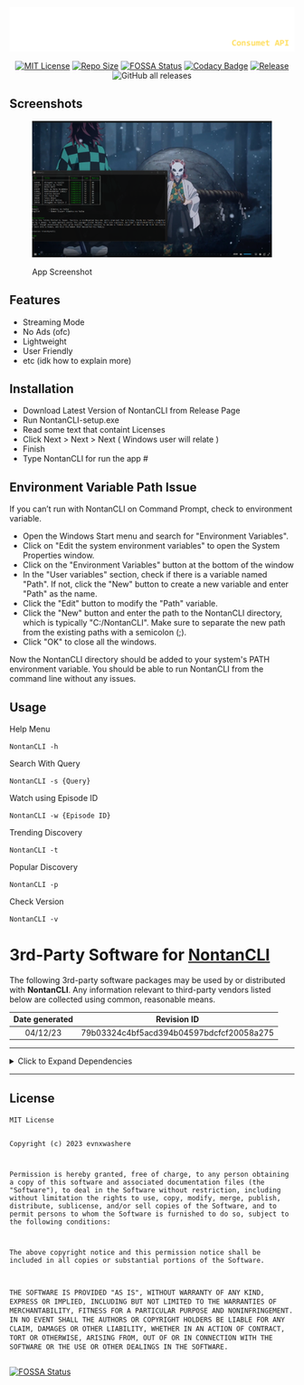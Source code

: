 <p><img src="https://raw.githubusercontent.com/evnx32/NontanCLI/main/Image/logo_nontan.png" alt="Logo"></p>

<p align="center"><a href="https://choosealicense.com/licenses/mit/"><img
         src="https://img.shields.io/bower/l/Mi" alt="MIT License" /></a> 
         <a href="https://img.shields.io/github/repo-size/evnx32/NontanCLI"><img
         src="https://img.shields.io/github/repo-size/evnx32/NontanCLI" alt="Repo Size" /></a>
         <a href="https://app.fossa.com/projects/git%2Bgithub.com%2Fevnx32%2FNontanCLI?ref=badge_shield"><img
         src="https://app.fossa.com/api/projects/git%2Bgithub.com%2Fevnx32%2FNontanCLI.svg?type=shield"
         alt="FOSSA Status" /></a>
<a href="https://app.codacy.com/gh/evnx32/NontanCLI/dashboard?utm_source=gh&amp;utm_medium=referral&amp;utm_content=&amp;utm_campaign=Badge_grade"><img src="https://app.codacy.com/project/badge/Grade/23e02b33cf364d7190678d4958267375" alt="Codacy Badge"></a>
         <a href="https://img.shields.io/github/v/release/evnx32/NontanCLI"><img
         src="https://img.shields.io/github/v/release/evnx32/NontanCLI" alt="Release" /></a>
         <img alt="GitHub all releases" src="https://img.shields.io/github/downloads/evnx32/NontanCLI/total?color=fffffff">
</p>

<h2 id="screenshots">Screenshots</h2>
<figure>
 
<img src="https://raw.githubusercontent.com/evnx32/NontanCLI/main/Image/Screenshot_8.png"
      alt="App Screenshot" />
   <figcaption aria-hidden="true">App Screenshot</figcaption>
</figure>
<h2 id="features">Features</h2>
<ul>
   <li>Streaming Mode</li>
   <li>No Ads (ofc)</li>
   <li>Lightweight</li>
   <li>User Friendly</li>
   <li>etc (idk how to explain more)</li>
</ul>
<h2 id="installation">Installation</h2>
<ul>
   <li>Download Latest Version of NontanCLI from Release Page</li>
   <li>Run NontanCLI-setup.exe</li>
   <li>Read some text that containt Licenses</li>
   <li>Click Next > Next > Next ( Windows user will relate )</li>
   <li>Finish</li>
   <li>Type NontanCLI for run the app #</li>
</ul>
<h2 id="installation">Environment Variable Path Issue</h2>
<p>If you can’t run with NontanCLI on Command Prompt, check to
   environment variable.</p>
<ul>
   <li>Open the Windows Start menu and search for "Environment Variables".</li>
   <li>Click on "Edit the system environment variables" to open the System Properties window.</li>
   <li>Click on the "Environment Variables" button at the bottom of the window</li>
   <li>In the "User variables" section, check if there is a variable named "Path". If not, click the "New" button to create a new variable and enter "Path" as the name.</li>
   <li>Click the "Edit" button to modify the "Path" variable.</li>
   <li>Click the "New" button and enter the path to the NontanCLI directory, which is typically "C:/NontanCLI". Make sure to separate the new path from the existing paths with a semicolon (;).</li>
   <li>Click "OK" to close all the windows.
</li>
</ul>
<p>Now the NontanCLI directory should be added to your system's PATH environment variable. You should be able to run NontanCLI from the command line without any issues.
</p>
<h2 id="usage">Usage</h2>
<p>Help Menu</p>
<pre><code class="lang-bash"><span class="hljs-attribute">NontanCLI -h</span>
</code></pre>
<p>Search With Query</p>
<pre><code class="lang-bash">NontanCLI <span class="hljs-_">-s</span> {Query}
</code></pre>
<p>Watch using Episode ID</p>
<pre><code class="lang-bash"><span class="hljs-attribute">NontanCLI</span> -w {<span class="hljs-attribute">Episode</span> ID}
</code></pre>
<p>Trending Discovery</p>
<pre><code class="lang-bash"><span class="hljs-attribute">NontanCLI -t</span>
</code></pre>
<p>Popular Discovery</p>
<pre><code class="lang-bash"><span class="hljs-attribute">NontanCLI -p</span>
</code></pre>
<p>Check Version</p>
<pre><code class="lang-bash"><span class="hljs-attribute">NontanCLI -v</span>
</code></pre>

<h1 id="rd-party-software-for-nontancli">3rd-Party Software for <a href="">NontanCLI</a></h1>
<p>The following 3rd-party software packages may be used by or
   distributed with <strong>NontanCLI</strong>. Any information relevant to
   third-party vendors listed below are collected using common, reasonable
   means.</p>
<table>
   <thead>
      <tr class="header">
         <th style="text-align: center;">Date generated</th>
         <th style="text-align: center;">Revision ID</th>
      </tr>
   </thead>
   <tbody>
      <tr class="odd">
         <td style="text-align: center;">04/12/23</td>
         <td style="text-align: center;">79b03324c4bf5acd394b04597bdcfcf20058a275</td>
      </tr>
   </tbody>
</table>
<hr />
<details>
   <summary>
      Click to Expand Dependencies
   </summary>
   <blockquote>
      <h2 id="dependencies">Dependencies</h2>
      <h3 id="ionic.zip-1.9.1.8"><a href="">Ionic.Zip (1.9.1.8)</a></h3>
      <h4 id="declared-licenses">Declared Licenses</h4>
      <h4 id="other-licenses">Other Licenses</h4>
      <hr />
      <h3 id="microsoft.bcl.asyncinterfaces-7.0.0"><a href="https://dot.net/">Microsoft.Bcl.AsyncInterfaces (7.0.0)</a>
      </h3>
      <h4 id="declared-licenses-1">Declared Licenses</h4>
      <p>MIT</p>
      <pre><code>The MIT License (MIT)

Copyright (c) .NET Foundation and Contributors

All rights reserved.

Permission is hereby granted, free of charge, to any person obtaining a copy
of this software and associated documentation files (the &quot;Software&quot;), to deal
in the Software without restriction, including without limitation the rights
to use, copy, modify, merge, publish, distribute, sublicense, and/or sell
copies of the Software, and to permit persons to whom the Software is
furnished to do so, subject to the following conditions:

The above copyright notice and this permission notice shall be included in all
copies or substantial portions of the Software.

THE SOFTWARE IS PROVIDED &quot;AS IS&quot;, WITHOUT WARRANTY OF ANY KIND, EXPRESS OR
IMPLIED, INCLUDING BUT NOT LIMITED TO THE WARRANTIES OF MERCHANTABILITY,
FITNESS FOR A PARTICULAR PURPOSE AND NONINFRINGEMENT. IN NO EVENT SHALL THE
AUTHORS OR COPYRIGHT HOLDERS BE LIABLE FOR ANY CLAIM, DAMAGES OR OTHER
LIABILITY, WHETHER IN AN ACTION OF CONTRACT, TORT OR OTHERWISE, ARISING FROM,
OUT OF OR IN CONNECTION WITH THE SOFTWARE OR THE USE OR OTHER DEALINGS IN THE
SOFTWARE.
</code></pre>
      <h4 id="other-licenses-1">Other Licenses</h4>
      <p>Apache-2.0 <em>OR</em> BSD-3-Clause <em>OR</em> IETF <em>OR</em> MIT
         <em>OR</em> Zlib
      </p>
      <pre><code>The MIT License (MIT)

Copyright (c) .NET Foundation and Contributors

All rights reserved.

Permission is hereby granted, free of charge, to any person obtaining a copy
of this software and associated documentation files (the &quot;Software&quot;), to deal
in the Software without restriction, including without limitation the rights
to use, copy, modify, merge, publish, distribute, sublicense, and/or sell
copies of the Software, and to permit persons to whom the Software is
furnished to do so, subject to the following conditions:

The above copyright notice and this permission notice shall be included in all
copies or substantial portions of the Software.

THE SOFTWARE IS PROVIDED &quot;AS IS&quot;, WITHOUT WARRANTY OF ANY KIND, EXPRESS OR
IMPLIED, INCLUDING BUT NOT LIMITED TO THE WARRANTIES OF MERCHANTABILITY,
FITNESS FOR A PARTICULAR PURPOSE AND NONINFRINGEMENT. IN NO EVENT SHALL THE
AUTHORS OR COPYRIGHT HOLDERS BE LIABLE FOR ANY CLAIM, DAMAGES OR OTHER
LIABILITY, WHETHER IN AN ACTION OF CONTRACT, TORT OR OTHERWISE, ARISING FROM,
OUT OF OR IN CONNECTION WITH THE SOFTWARE OR THE USE OR OTHER DEALINGS IN THE
SOFTWARE.
</code></pre>
      <hr />
      <h3 id="newtonsoft.json-13.0.3"><a href="https://www.newtonsoft.com/json">Newtonsoft.Json (13.0.3)</a></h3>
      <h4 id="declared-licenses-2">Declared Licenses</h4>
      <p>MIT</p>
      <pre><code>The MIT License (MIT)

Copyright (c) 2007 James Newton-King

Permission is hereby granted, free of charge, to any person obtaining a copy of
this software and associated documentation files (the &quot;Software&quot;), to deal in
the Software without restriction, including without limitation the rights to
use, copy, modify, merge, publish, distribute, sublicense, and/or sell copies of
the Software, and to permit persons to whom the Software is furnished to do so,
subject to the following conditions:

The above copyright notice and this permission notice shall be included in all
copies or substantial portions of the Software.

THE SOFTWARE IS PROVIDED &quot;AS IS&quot;, WITHOUT WARRANTY OF ANY KIND, EXPRESS OR
IMPLIED, INCLUDING BUT NOT LIMITED TO THE WARRANTIES OF MERCHANTABILITY, FITNESS
FOR A PARTICULAR PURPOSE AND NONINFRINGEMENT. IN NO EVENT SHALL THE AUTHORS OR
COPYRIGHT HOLDERS BE LIABLE FOR ANY CLAIM, DAMAGES OR OTHER LIABILITY, WHETHER
IN AN ACTION OF CONTRACT, TORT OR OTHERWISE, ARISING FROM, OUT OF OR IN
CONNECTION WITH THE SOFTWARE OR THE USE OR OTHER DEALINGS IN THE SOFTWARE.
</code></pre>
      <h4 id="other-licenses-2">Other Licenses</h4>
      <hr />
      <h3 id="restsharp-109.0.1"><a href="https://restsharp.dev/">RestSharp
            (109.0.1)</a></h3>
      <h4 id="declared-licenses-3">Declared Licenses</h4>
      <p>Apache-2.0</p>
      <pre><code>Copyright 2023, RestSharp Contributors

Licensed under the Apache License, Version 2.0 (the &quot;License&quot;);
you may not use this file except in compliance with the License.
You may obtain a copy of the License at

http://www.apache.org/licenses/LICENSE-2.0

Unless required by applicable law or agreed to in writing, software
distributed under the License is distributed on an &quot;AS IS&quot; BASIS,
WITHOUT WARRANTIES OR CONDITIONS OF ANY KIND, either express or implied.

See the License for the specific language governing permissions and limitations under the License.</code></pre>
      <h4 id="other-licenses-3">Other Licenses</h4>
      <hr />
      <h3 id="spectre.console-0.46.0"><a href="https://github.com/spectreconsole/spectre.console">Spectre.Console
            (0.46.0)</a></h3>
      <h4 id="declared-licenses-4">Declared Licenses</h4>
      <p>MIT</p>
      <pre><code>Copyright (c)  Patrik Svensson, Phil Scott, Nils Andresen&lt;/copyright&gt;
Permission is hereby granted, free of charge, to any person obtaining a copy
of this software and associated documentation files (the &quot;Software&quot;), to deal
in the Software without restriction, including without limitation the rights
to use, copy, modify, merge, publish, distribute, sublicense, and/or sell
copies of the Software, and to permit persons to whom the Software is
furnished to do so, subject to the following conditions:

The above copyright notice and this permission notice shall be included in all
copies or substantial portions of the Software.

THE SOFTWARE IS PROVIDED &quot;AS IS&quot;, WITHOUT WARRANTY OF ANY KIND, EXPRESS OR
IMPLIED, INCLUDING BUT NOT LIMITED TO THE WARRANTIES OF MERCHANTABILITY,
FITNESS FOR A PARTICULAR PURPOSE AND NONINFRINGEMENT. IN NO EVENT SHALL THE
AUTHORS OR COPYRIGHT HOLDERS BE LIABLE FOR ANY CLAIM, DAMAGES OR OTHER
LIABILITY, WHETHER IN AN ACTION OF CONTRACT, TORT OR OTHERWISE, ARISING FROM,
OUT OF OR IN CONNECTION WITH THE SOFTWARE OR THE USE OR OTHER DEALINGS IN THE
SOFTWARE.</code></pre>
      <h4 id="other-licenses-4">Other Licenses</h4>
      <hr />
      <h3 id="system.buffers-4.5.1"><a href="https://dot.net/">System.Buffers
            (4.5.1)</a></h3>
      <h4 id="declared-licenses-5">Declared Licenses</h4>
      <p>MIT</p>
      <pre><code>The MIT License (MIT)

Copyright (c) .NET Foundation and Contributors

All rights reserved.

Permission is hereby granted, free of charge, to any person obtaining a copy
of this software and associated documentation files (the &quot;Software&quot;), to deal
in the Software without restriction, including without limitation the rights
to use, copy, modify, merge, publish, distribute, sublicense, and/or sell
copies of the Software, and to permit persons to whom the Software is
furnished to do so, subject to the following conditions:

The above copyright notice and this permission notice shall be included in all
copies or substantial portions of the Software.

THE SOFTWARE IS PROVIDED &quot;AS IS&quot;, WITHOUT WARRANTY OF ANY KIND, EXPRESS OR
IMPLIED, INCLUDING BUT NOT LIMITED TO THE WARRANTIES OF MERCHANTABILITY,
FITNESS FOR A PARTICULAR PURPOSE AND NONINFRINGEMENT. IN NO EVENT SHALL THE
AUTHORS OR COPYRIGHT HOLDERS BE LIABLE FOR ANY CLAIM, DAMAGES OR OTHER
LIABILITY, WHETHER IN AN ACTION OF CONTRACT, TORT OR OTHERWISE, ARISING FROM,
OUT OF OR IN CONNECTION WITH THE SOFTWARE OR THE USE OR OTHER DEALINGS IN THE
SOFTWARE.
</code></pre>
      <h4 id="other-licenses-5">Other Licenses</h4>
      <p>BSD-2-Clause <em>OR</em> BSD-3-Clause <em>OR</em> MIT <em>OR</em>
         Unicode-DFS-2020 <em>OR</em> W3C-20150513 <em>OR</em> Zlib</p>
      <pre><code>The MIT License (MIT)

Copyright (c) .NET Foundation and Contributors

All rights reserved.

Permission is hereby granted, free of charge, to any person obtaining a copy
of this software and associated documentation files (the &quot;Software&quot;), to deal
in the Software without restriction, including without limitation the rights
to use, copy, modify, merge, publish, distribute, sublicense, and/or sell
copies of the Software, and to permit persons to whom the Software is
furnished to do so, subject to the following conditions:

The above copyright notice and this permission notice shall be included in all
copies or substantial portions of the Software.

THE SOFTWARE IS PROVIDED &quot;AS IS&quot;, WITHOUT WARRANTY OF ANY KIND, EXPRESS OR
IMPLIED, INCLUDING BUT NOT LIMITED TO THE WARRANTIES OF MERCHANTABILITY,
FITNESS FOR A PARTICULAR PURPOSE AND NONINFRINGEMENT. IN NO EVENT SHALL THE
AUTHORS OR COPYRIGHT HOLDERS BE LIABLE FOR ANY CLAIM, DAMAGES OR OTHER
LIABILITY, WHETHER IN AN ACTION OF CONTRACT, TORT OR OTHERWISE, ARISING FROM,
OUT OF OR IN CONNECTION WITH THE SOFTWARE OR THE USE OR OTHER DEALINGS IN THE
SOFTWARE.
</code></pre>
      <hr />
      <h3 id="system.memory-4.5.5"><a href="https://dot.net/">System.Memory
            (4.5.5)</a></h3>
      <h4 id="declared-licenses-6">Declared Licenses</h4>
      <p>MIT</p>
      <pre><code>The MIT License (MIT)

Copyright (c) .NET Foundation and Contributors

All rights reserved.

Permission is hereby granted, free of charge, to any person obtaining a copy
of this software and associated documentation files (the &quot;Software&quot;), to deal
in the Software without restriction, including without limitation the rights
to use, copy, modify, merge, publish, distribute, sublicense, and/or sell
copies of the Software, and to permit persons to whom the Software is
furnished to do so, subject to the following conditions:

The above copyright notice and this permission notice shall be included in all
copies or substantial portions of the Software.

THE SOFTWARE IS PROVIDED &quot;AS IS&quot;, WITHOUT WARRANTY OF ANY KIND, EXPRESS OR
IMPLIED, INCLUDING BUT NOT LIMITED TO THE WARRANTIES OF MERCHANTABILITY,
FITNESS FOR A PARTICULAR PURPOSE AND NONINFRINGEMENT. IN NO EVENT SHALL THE
AUTHORS OR COPYRIGHT HOLDERS BE LIABLE FOR ANY CLAIM, DAMAGES OR OTHER
LIABILITY, WHETHER IN AN ACTION OF CONTRACT, TORT OR OTHERWISE, ARISING FROM,
OUT OF OR IN CONNECTION WITH THE SOFTWARE OR THE USE OR OTHER DEALINGS IN THE
SOFTWARE.
</code></pre>
      <h4 id="other-licenses-6">Other Licenses</h4>
      <p>BSD-2-Clause <em>OR</em> BSD-3-Clause <em>OR</em> MIT <em>OR</em>
         Unicode-DFS-2020 <em>OR</em> W3C-20150513 <em>OR</em> Zlib</p>
      <pre><code>The MIT License (MIT)

Copyright (c) .NET Foundation and Contributors

All rights reserved.

Permission is hereby granted, free of charge, to any person obtaining a copy
of this software and associated documentation files (the &quot;Software&quot;), to deal
in the Software without restriction, including without limitation the rights
to use, copy, modify, merge, publish, distribute, sublicense, and/or sell
copies of the Software, and to permit persons to whom the Software is
furnished to do so, subject to the following conditions:

The above copyright notice and this permission notice shall be included in all
copies or substantial portions of the Software.

THE SOFTWARE IS PROVIDED &quot;AS IS&quot;, WITHOUT WARRANTY OF ANY KIND, EXPRESS OR
IMPLIED, INCLUDING BUT NOT LIMITED TO THE WARRANTIES OF MERCHANTABILITY,
FITNESS FOR A PARTICULAR PURPOSE AND NONINFRINGEMENT. IN NO EVENT SHALL THE
AUTHORS OR COPYRIGHT HOLDERS BE LIABLE FOR ANY CLAIM, DAMAGES OR OTHER
LIABILITY, WHETHER IN AN ACTION OF CONTRACT, TORT OR OTHERWISE, ARISING FROM,
OUT OF OR IN CONNECTION WITH THE SOFTWARE OR THE USE OR OTHER DEALINGS IN THE
SOFTWARE.
</code></pre>
      <hr />
      <h3 id="system.numerics.vectors-4.5.0"><a href="https://github.com/dotnet/corefx">System.Numerics.Vectors
            (4.5.0)</a></h3>
      <h4 id="declared-licenses-7">Declared Licenses</h4>
      <p>MIT</p>
      <pre><code>The MIT License (MIT)

Copyright (c) .NET Foundation and Contributors

All rights reserved.

Permission is hereby granted, free of charge, to any person obtaining a copy
of this software and associated documentation files (the &quot;Software&quot;), to deal
in the Software without restriction, including without limitation the rights
to use, copy, modify, merge, publish, distribute, sublicense, and/or sell
copies of the Software, and to permit persons to whom the Software is
furnished to do so, subject to the following conditions:

The above copyright notice and this permission notice shall be included in all
copies or substantial portions of the Software.

THE SOFTWARE IS PROVIDED &quot;AS IS&quot;, WITHOUT WARRANTY OF ANY KIND, EXPRESS OR
IMPLIED, INCLUDING BUT NOT LIMITED TO THE WARRANTIES OF MERCHANTABILITY,
FITNESS FOR A PARTICULAR PURPOSE AND NONINFRINGEMENT. IN NO EVENT SHALL THE
AUTHORS OR COPYRIGHT HOLDERS BE LIABLE FOR ANY CLAIM, DAMAGES OR OTHER
LIABILITY, WHETHER IN AN ACTION OF CONTRACT, TORT OR OTHERWISE, ARISING FROM,
OUT OF OR IN CONNECTION WITH THE SOFTWARE OR THE USE OR OTHER DEALINGS IN THE
SOFTWARE.
</code></pre>
      <h4 id="other-licenses-7">Other Licenses</h4>
      <p>BSD-2-Clause <em>OR</em> BSD-3-Clause <em>OR</em> MIT <em>OR</em>
         Unicode-DFS-2020 <em>OR</em> W3C-20150513 <em>OR</em> Zlib</p>
      <pre><code>The MIT License (MIT)

Copyright (c) .NET Foundation and Contributors

All rights reserved.

Permission is hereby granted, free of charge, to any person obtaining a copy
of this software and associated documentation files (the &quot;Software&quot;), to deal
in the Software without restriction, including without limitation the rights
to use, copy, modify, merge, publish, distribute, sublicense, and/or sell
copies of the Software, and to permit persons to whom the Software is
furnished to do so, subject to the following conditions:

The above copyright notice and this permission notice shall be included in all
copies or substantial portions of the Software.

THE SOFTWARE IS PROVIDED &quot;AS IS&quot;, WITHOUT WARRANTY OF ANY KIND, EXPRESS OR
IMPLIED, INCLUDING BUT NOT LIMITED TO THE WARRANTIES OF MERCHANTABILITY,
FITNESS FOR A PARTICULAR PURPOSE AND NONINFRINGEMENT. IN NO EVENT SHALL THE
AUTHORS OR COPYRIGHT HOLDERS BE LIABLE FOR ANY CLAIM, DAMAGES OR OTHER
LIABILITY, WHETHER IN AN ACTION OF CONTRACT, TORT OR OTHERWISE, ARISING FROM,
OUT OF OR IN CONNECTION WITH THE SOFTWARE OR THE USE OR OTHER DEALINGS IN THE
SOFTWARE.
</code></pre>
      <hr />
      <h3 id="system.runtime.compilerservices.unsafe-6.0.0"><a
            href="https://dot.net/">System.Runtime.CompilerServices.Unsafe
            (6.0.0)</a></h3>
      <h4 id="declared-licenses-8">Declared Licenses</h4>
      <p>MIT</p>
      <pre><code>The MIT License (MIT)

Copyright (c) .NET Foundation and Contributors

All rights reserved.

Permission is hereby granted, free of charge, to any person obtaining a copy
of this software and associated documentation files (the &quot;Software&quot;), to deal
in the Software without restriction, including without limitation the rights
to use, copy, modify, merge, publish, distribute, sublicense, and/or sell
copies of the Software, and to permit persons to whom the Software is
furnished to do so, subject to the following conditions:

The above copyright notice and this permission notice shall be included in all
copies or substantial portions of the Software.

THE SOFTWARE IS PROVIDED &quot;AS IS&quot;, WITHOUT WARRANTY OF ANY KIND, EXPRESS OR
IMPLIED, INCLUDING BUT NOT LIMITED TO THE WARRANTIES OF MERCHANTABILITY,
FITNESS FOR A PARTICULAR PURPOSE AND NONINFRINGEMENT. IN NO EVENT SHALL THE
AUTHORS OR COPYRIGHT HOLDERS BE LIABLE FOR ANY CLAIM, DAMAGES OR OTHER
LIABILITY, WHETHER IN AN ACTION OF CONTRACT, TORT OR OTHERWISE, ARISING FROM,
OUT OF OR IN CONNECTION WITH THE SOFTWARE OR THE USE OR OTHER DEALINGS IN THE
SOFTWARE.
</code></pre>
      <h4 id="other-licenses-8">Other Licenses</h4>
      <p>Apache-2.0 <em>OR</em> BSD-2-Clause <em>OR</em> BSD-3-Clause
         <em>OR</em> IETF <em>OR</em> MIT <em>OR</em> NCSA <em>OR</em>
         Unicode-DFS-2020 <em>OR</em> W3C-20150513 <em>OR</em> Zlib
      </p>
      <pre><code>The MIT License (MIT)

Copyright (c) .NET Foundation and Contributors

All rights reserved.

Permission is hereby granted, free of charge, to any person obtaining a copy
of this software and associated documentation files (the &quot;Software&quot;), to deal
in the Software without restriction, including without limitation the rights
to use, copy, modify, merge, publish, distribute, sublicense, and/or sell
copies of the Software, and to permit persons to whom the Software is
furnished to do so, subject to the following conditions:

The above copyright notice and this permission notice shall be included in all
copies or substantial portions of the Software.

THE SOFTWARE IS PROVIDED &quot;AS IS&quot;, WITHOUT WARRANTY OF ANY KIND, EXPRESS OR
IMPLIED, INCLUDING BUT NOT LIMITED TO THE WARRANTIES OF MERCHANTABILITY,
FITNESS FOR A PARTICULAR PURPOSE AND NONINFRINGEMENT. IN NO EVENT SHALL THE
AUTHORS OR COPYRIGHT HOLDERS BE LIABLE FOR ANY CLAIM, DAMAGES OR OTHER
LIABILITY, WHETHER IN AN ACTION OF CONTRACT, TORT OR OTHERWISE, ARISING FROM,
OUT OF OR IN CONNECTION WITH THE SOFTWARE OR THE USE OR OTHER DEALINGS IN THE
SOFTWARE.
</code></pre>
      <hr />
      <h3 id="system.runtime.interopservices.runtimeinformation-4.3.0"><a
            href="https://dot.net/">System.Runtime.InteropServices.RuntimeInformation
            (4.3.0)</a></h3>
      <h4 id="declared-licenses-9">Declared Licenses</h4>
      <p>MS-NET</p>
      <pre><code>MICROSOFT SOFTWARE LICENSE TERMS

MICROSOFT .NET LIBRARY

These license terms are an agreement between Microsoft Corporation (or based on where you live, one of its affiliates) and you. They apply to the software named above. The terms also apply to any Microsoft services or updates for the software, except to the extent those have different terms.

IF YOU COMPLY WITH THESE LICENSE TERMS, YOU HAVE THE RIGHTS BELOW.

1\.    INSTALLATION AND USE RIGHTS.
You may install and use any number of copies of the software to design, develop and test you’re applications.  You may modify, copy, distribute or deploy any .js files contained in the software as part of your applications.

2\.    THIRD PARTY COMPONENTS. The software may include third party components with separate legal notices or governed by other agreements, as may be described in the ThirdPartyNotices file(s) accompanying the software.
3\.    ADDITIONAL LICENSING REQUIREMENTS AND/OR USE RIGHTS.
a.     DISTRIBUTABLE CODE.  In addition to the .js files described above, the software is comprised of Distributable Code. “Distributable Code” is code that you are permitted to distribute in programs you develop if you comply with the terms below.
i.      Right to Use and Distribute.
       You may copy and distribute the object code form of the software.

       Third Party Distribution. You may permit distributors of your programs to copy and distribute the Distributable Code as part of those programs.

ii.     Distribution Requirements. For any Distributable Code you distribute, you must
       use the Distributable Code in your programs and not as a standalone distribution;

       require distributors and external end users to agree to terms that protect it at least as much as this agreement;

       display your valid copyright notice on your programs; and

       indemnify, defend, and hold harmless Microsoft from any claims, including attorneys’ fees, related to the distribution or use of your applications, except to the extent that any claim is based solely on the Distributable Code.

iii.   Distribution Restrictions. You may not
       alter any copyright, trademark or patent notice in the Distributable Code;

       use Microsoft’s trademarks in your programs’ names or in a way that suggests your programs come from or are endorsed by Microsoft;

       include Distributable Code in malicious, deceptive or unlawful programs; or

       modify or distribute the source code of any Distributable Code so that any part of it becomes subject to an Excluded License. An Excluded License is one that requires, as a condition of use, modification or distribution, that

       the code be disclosed or distributed in source code form; or

       others have the right to modify it.

4\.    DATA.
a.     Data Collection. The software may collect information about you and your use of the software, and send that to Microsoft. Microsoft may use this information to provide services and improve our products and services.  You may opt-out of many of these scenarios, but not all, as described in the product documentation.  There are also some features in the software that may enable you and Microsoft to collect data from users of your applications. If you use these features, you must comply with applicable law, including providing appropriate notices to users of your applications together with a copy of Microsoft’s privacy statement. Our privacy statement is located at https://go.microsoft.com/fwlink/?LinkID=824704. You can learn more about data collection and use in the help documentation and our privacy statement. Your use of the software operates as your consent to these practices.
b.    Processing of Personal Data. To the extent Microsoft is a processor or subprocessor of personal data in connection with the software, Microsoft makes the commitments in the European Union General Data Protection Regulation Terms of the Online Services Terms to all customers effective May 25, 2018, at http://go.microsoft.com/?linkid=9840733.
5\.    SCOPE OF LICENSE. The software is licensed, not sold. This agreement only gives you some rights to use the software. Microsoft reserves all other rights. Unless applicable law gives you more rights despite this limitation, you may use the software only as expressly permitted in this agreement. In doing so, you must comply with any technical limitations in the software that only allow you to use it in certain ways. You may not
       work around any technical limitations in the software;

       reverse engineer, decompile or disassemble the software, or otherwise attempt to derive the source code for the software, except and to the extent required by third party licensing terms governing use of certain open source components that may be included in the software;

       remove, minimize, block or modify any notices of Microsoft or its suppliers in the software;

       use the software in any way that is against the law; or

       share, publish, rent or lease the software, provide the software as a stand-alone offering for others to use, or transfer the software or this agreement to any third party.

6\.    EXPORT RESTRICTIONS. You must comply with all domestic and international export laws and regulations that apply to the software, which include restrictions on destinations, end users, and end use. For further information on export restrictions, visit www.microsoft.com/exporting.  
7\.    SUPPORT SERVICES. Because this software is “as is,” we may not provide support services for it.
8\.    ENTIRE AGREEMENT. This agreement, and the terms for supplements, updates, Internet-based services and support services that you use, are the entire agreement for the software and support services.
9\.    APPLICABLE LAW.  If you acquired the software in the United States, Washington law applies to interpretation of and claims for breach of this agreement, and the laws of the state where you live apply to all other claims. If you acquired the software in any other country, its laws apply.
10\. CONSUMER RIGHTS; REGIONAL VARIATIONS. This agreement describes certain legal rights. You may have other rights, including consumer rights, under the laws of your state or country. Separate and apart from your relationship with Microsoft, you may also have rights with respect to the party from which you acquired the software. This agreement does not change those other rights if the laws of your state or country do not permit it to do so. For example, if you acquired the software in one of the below regions, or mandatory country law applies, then the following provisions apply to you:
a)    Australia. You have statutory guarantees under the Australian Consumer Law and nothing in this agreement is intended to affect those rights.
b)    Canada. If you acquired this software in Canada, you may stop receiving updates by turning off the automatic update feature, disconnecting your device from the Internet (if and when you re-connect to the Internet, however, the software will resume checking for and installing updates), or uninstalling the software. The product documentation, if any, may also specify how to turn off updates for your specific device or software.
c)    Germany and Austria.
(i)        Warranty. The software will perform substantially as described in any Microsoft materials that accompany it. However, Microsoft gives no contractual guarantee in relation to the software.

(ii)       Limitation of Liability. In case of intentional conduct, gross negligence, claims based on the Product Liability Act, as well as in case of death or personal or physical injury, Microsoft is liable according to the statutory law.

Subject to the foregoing clause (ii), Microsoft will only be liable for slight negligence if Microsoft is in breach of such material contractual obligations, the fulfillment of which facilitate the due performance of this agreement, the breach of which would endanger the purpose of this agreement and the compliance with which a party may constantly trust in (so-called &quot;cardinal obligations&quot;). In other cases of slight negligence, Microsoft will not be liable for slight negligence
11\. DISCLAIMER OF WARRANTY. THE SOFTWARE IS LICENSED “AS-IS.” YOU BEAR THE RISK OF USING IT. MICROSOFT GIVES NO EXPRESS WARRANTIES, GUARANTEES OR CONDITIONS. TO THE EXTENT PERMITTED UNDER YOUR LOCAL LAWS, MICROSOFT EXCLUDES THE IMPLIED WARRANTIES OF MERCHANTABILITY, FITNESS FOR A PARTICULAR PURPOSE AND NON-INFRINGEMENT.
12\. LIMITATION ON AND EXCLUSION OF REMEDIES AND DAMAGES. YOU CAN RECOVER FROM MICROSOFT AND ITS SUPPLIERS ONLY DIRECT DAMAGES UP TO U.S. $5.00. YOU CANNOT RECOVER ANY OTHER DAMAGES, INCLUDING CONSEQUENTIAL, LOST PROFITS, SPECIAL, INDIRECT OR INCIDENTAL DAMAGES.
This limitation applies to (a) anything related to the software, services, content (including code) on third party Internet sites, or third party applications; and (b) claims for breach of contract, breach of warranty, guarantee or condition, strict liability, negligence, or other tort to the extent permitted by applicable law.

It also applies even if Microsoft knew or should have known about the possibility of the damages. The above limitation or exclusion may not apply to you because your state or country may not allow the exclusion or limitation of incidental, consequential or other damages.

Please note: As this software is distributed in Quebec, Canada, some of the clauses in this agreement are provided below in French.



Remarque : Ce logiciel étant distribué au Québec, Canada, certaines des clauses dans ce contrat sont fournies ci-dessous en français.



EXONÉRATION DE GARANTIE. Le logiciel visé par une licence est offert « tel quel ». Toute utilisation de ce logiciel est à votre seule risque et péril. Microsoft n’accorde aucune autre garantie expresse. Vous pouvez bénéficier de droits additionnels en vertu du droit local sur la protection des consommateurs, que ce contrat ne peut modifier. La ou elles sont permises par le droit locale, les garanties implicites de qualité marchande, d’adéquation à un usage particulier et d’absence de contrefaçon sont exclues.



LIMITATION DES DOMMAGES-INTÉRÊTS ET EXCLUSION DE RESPONSABILITÉ POUR LES DOMMAGES. Vous pouvez obtenir de Microsoft et de ses fournisseurs une indemnisation en cas de dommages directs uniquement à hauteur de 5,00 $ US. Vous ne pouvez prétendre à aucune indemnisation pour les autres dommages, y compris les dommages spéciaux, indirects ou accessoires et pertes de bénéfices.



Cette limitation concerne:

    tout ce qui est relié au logiciel, aux services ou au contenu (y compris le code) figurant sur des sites Internet tiers ou dans des programmes tiers ; et

    les réclamations au titre de violation de contrat ou de garantie, ou au titre de responsabilité stricte, de négligence ou d’une autre faute dans la limite autorisée par la loi en vigueur.



Elle s’applique également, même si Microsoft connaissait ou devrait connaître l’éventualité d’un tel dommage. Si votre pays n’autorise pas l’exclusion ou la limitation de responsabilité pour les dommages indirects, accessoires ou de quelque nature que ce soit, il se peut que la limitation ou l’exclusion ci-dessus ne s’appliquera pas à votre égard.



EFFET JURIDIQUE. Le présent contrat décrit certains droits juridiques. Vous pourriez avoir d’autres droits prévus par les lois de votre pays. Le présent contrat ne modifie pas les droits que vous confèrent les lois de votre pays si celles-ci ne le permettent pas.

</code></pre>
      <h4 id="other-licenses-9">Other Licenses</h4>
      <p>MIT</p>
      <pre><code>Copyright (c)  notices and the licenses under
Permission is hereby granted, free of charge, to any person obtaining a copy
of this software and associated documentation files (the &quot;Software&quot;), to deal
in the Software without restriction, including without limitation the rights
to use, copy, modify, merge, publish, distribute, sublicense, and/or sell
copies of the Software, and to permit persons to whom the Software is
furnished to do so, subject to the following conditions:

The above copyright notice and this permission notice shall be included in all
copies or substantial portions of the Software.

THE SOFTWARE IS PROVIDED &quot;AS IS&quot;, WITHOUT WARRANTY OF ANY KIND, EXPRESS OR
IMPLIED, INCLUDING BUT NOT LIMITED TO THE WARRANTIES OF MERCHANTABILITY,
FITNESS FOR A PARTICULAR PURPOSE AND NONINFRINGEMENT. IN NO EVENT SHALL THE
AUTHORS OR COPYRIGHT HOLDERS BE LIABLE FOR ANY CLAIM, DAMAGES OR OTHER
LIABILITY, WHETHER IN AN ACTION OF CONTRACT, TORT OR OTHERWISE, ARISING FROM,
OUT OF OR IN CONNECTION WITH THE SOFTWARE OR THE USE OR OTHER DEALINGS IN THE
SOFTWARE.</code></pre>
      <hr />
      <h3 id="system.text.encoding.codepages-5.0.0"><a href="https://dot.net/">System.Text.Encoding.CodePages
            (5.0.0)</a></h3>
      <h4 id="declared-licenses-10">Declared Licenses</h4>
      <p>MIT</p>
      <pre><code>The MIT License (MIT)

Copyright (c) .NET Foundation and Contributors

All rights reserved.

Permission is hereby granted, free of charge, to any person obtaining a copy
of this software and associated documentation files (the &quot;Software&quot;), to deal
in the Software without restriction, including without limitation the rights
to use, copy, modify, merge, publish, distribute, sublicense, and/or sell
copies of the Software, and to permit persons to whom the Software is
furnished to do so, subject to the following conditions:

The above copyright notice and this permission notice shall be included in all
copies or substantial portions of the Software.

THE SOFTWARE IS PROVIDED &quot;AS IS&quot;, WITHOUT WARRANTY OF ANY KIND, EXPRESS OR
IMPLIED, INCLUDING BUT NOT LIMITED TO THE WARRANTIES OF MERCHANTABILITY,
FITNESS FOR A PARTICULAR PURPOSE AND NONINFRINGEMENT. IN NO EVENT SHALL THE
AUTHORS OR COPYRIGHT HOLDERS BE LIABLE FOR ANY CLAIM, DAMAGES OR OTHER
LIABILITY, WHETHER IN AN ACTION OF CONTRACT, TORT OR OTHERWISE, ARISING FROM,
OUT OF OR IN CONNECTION WITH THE SOFTWARE OR THE USE OR OTHER DEALINGS IN THE
SOFTWARE.
</code></pre>
      <h4 id="other-licenses-10">Other Licenses</h4>
      <p>Apache-2.0 <em>OR</em> BSD-2-Clause <em>OR</em> BSD-3-Clause
         <em>OR</em> IETF <em>OR</em> MIT <em>OR</em> NCSA <em>OR</em>
         Unicode-DFS-2020 <em>OR</em> W3C-20150513 <em>OR</em> Zlib
      </p>
      <pre><code>The MIT License (MIT)

Copyright (c) .NET Foundation and Contributors

All rights reserved.

Permission is hereby granted, free of charge, to any person obtaining a copy
of this software and associated documentation files (the &quot;Software&quot;), to deal
in the Software without restriction, including without limitation the rights
to use, copy, modify, merge, publish, distribute, sublicense, and/or sell
copies of the Software, and to permit persons to whom the Software is
furnished to do so, subject to the following conditions:

The above copyright notice and this permission notice shall be included in all
copies or substantial portions of the Software.

THE SOFTWARE IS PROVIDED &quot;AS IS&quot;, WITHOUT WARRANTY OF ANY KIND, EXPRESS OR
IMPLIED, INCLUDING BUT NOT LIMITED TO THE WARRANTIES OF MERCHANTABILITY,
FITNESS FOR A PARTICULAR PURPOSE AND NONINFRINGEMENT. IN NO EVENT SHALL THE
AUTHORS OR COPYRIGHT HOLDERS BE LIABLE FOR ANY CLAIM, DAMAGES OR OTHER
LIABILITY, WHETHER IN AN ACTION OF CONTRACT, TORT OR OTHERWISE, ARISING FROM,
OUT OF OR IN CONNECTION WITH THE SOFTWARE OR THE USE OR OTHER DEALINGS IN THE
SOFTWARE.
</code></pre>
      <hr />
      <h3 id="system.text.encodings.web-7.0.0"><a href="https://dot.net/">System.Text.Encodings.Web (7.0.0)</a></h3>
      <h4 id="declared-licenses-11">Declared Licenses</h4>
      <p>MIT</p>
      <pre><code>The MIT License (MIT)

Copyright (c) .NET Foundation and Contributors

All rights reserved.

Permission is hereby granted, free of charge, to any person obtaining a copy
of this software and associated documentation files (the &quot;Software&quot;), to deal
in the Software without restriction, including without limitation the rights
to use, copy, modify, merge, publish, distribute, sublicense, and/or sell
copies of the Software, and to permit persons to whom the Software is
furnished to do so, subject to the following conditions:

The above copyright notice and this permission notice shall be included in all
copies or substantial portions of the Software.

THE SOFTWARE IS PROVIDED &quot;AS IS&quot;, WITHOUT WARRANTY OF ANY KIND, EXPRESS OR
IMPLIED, INCLUDING BUT NOT LIMITED TO THE WARRANTIES OF MERCHANTABILITY,
FITNESS FOR A PARTICULAR PURPOSE AND NONINFRINGEMENT. IN NO EVENT SHALL THE
AUTHORS OR COPYRIGHT HOLDERS BE LIABLE FOR ANY CLAIM, DAMAGES OR OTHER
LIABILITY, WHETHER IN AN ACTION OF CONTRACT, TORT OR OTHERWISE, ARISING FROM,
OUT OF OR IN CONNECTION WITH THE SOFTWARE OR THE USE OR OTHER DEALINGS IN THE
SOFTWARE.
</code></pre>
      <h4 id="other-licenses-11">Other Licenses</h4>
      <p>Apache-2.0 <em>OR</em> BSD-3-Clause <em>OR</em> IETF <em>OR</em> MIT
         <em>OR</em> Zlib
      </p>
      <pre><code>The MIT License (MIT)

Copyright (c) .NET Foundation and Contributors

All rights reserved.

Permission is hereby granted, free of charge, to any person obtaining a copy
of this software and associated documentation files (the &quot;Software&quot;), to deal
in the Software without restriction, including without limitation the rights
to use, copy, modify, merge, publish, distribute, sublicense, and/or sell
copies of the Software, and to permit persons to whom the Software is
furnished to do so, subject to the following conditions:

The above copyright notice and this permission notice shall be included in all
copies or substantial portions of the Software.

THE SOFTWARE IS PROVIDED &quot;AS IS&quot;, WITHOUT WARRANTY OF ANY KIND, EXPRESS OR
IMPLIED, INCLUDING BUT NOT LIMITED TO THE WARRANTIES OF MERCHANTABILITY,
FITNESS FOR A PARTICULAR PURPOSE AND NONINFRINGEMENT. IN NO EVENT SHALL THE
AUTHORS OR COPYRIGHT HOLDERS BE LIABLE FOR ANY CLAIM, DAMAGES OR OTHER
LIABILITY, WHETHER IN AN ACTION OF CONTRACT, TORT OR OTHERWISE, ARISING FROM,
OUT OF OR IN CONNECTION WITH THE SOFTWARE OR THE USE OR OTHER DEALINGS IN THE
SOFTWARE.
</code></pre>
      <hr />
      <h3 id="system.text.json-7.0.2"><a href="https://dot.net/">System.Text.Json (7.0.2)</a></h3>
      <h4 id="declared-licenses-12">Declared Licenses</h4>
      <p>MIT</p>
      <pre><code>The MIT License (MIT)

Copyright (c) .NET Foundation and Contributors

All rights reserved.

Permission is hereby granted, free of charge, to any person obtaining a copy
of this software and associated documentation files (the &quot;Software&quot;), to deal
in the Software without restriction, including without limitation the rights
to use, copy, modify, merge, publish, distribute, sublicense, and/or sell
copies of the Software, and to permit persons to whom the Software is
furnished to do so, subject to the following conditions:

The above copyright notice and this permission notice shall be included in all
copies or substantial portions of the Software.

THE SOFTWARE IS PROVIDED &quot;AS IS&quot;, WITHOUT WARRANTY OF ANY KIND, EXPRESS OR
IMPLIED, INCLUDING BUT NOT LIMITED TO THE WARRANTIES OF MERCHANTABILITY,
FITNESS FOR A PARTICULAR PURPOSE AND NONINFRINGEMENT. IN NO EVENT SHALL THE
AUTHORS OR COPYRIGHT HOLDERS BE LIABLE FOR ANY CLAIM, DAMAGES OR OTHER
LIABILITY, WHETHER IN AN ACTION OF CONTRACT, TORT OR OTHERWISE, ARISING FROM,
OUT OF OR IN CONNECTION WITH THE SOFTWARE OR THE USE OR OTHER DEALINGS IN THE
SOFTWARE.
</code></pre>
      <h4 id="other-licenses-12">Other Licenses</h4>
      <p><strong>Multi-license:</strong>Zlib,
         <strong>Multi-license:</strong>NCSA,
         <strong>Multi-license:</strong>Unicode-DFS-2020,
         <strong>Multi-license:</strong>W3C-20150513,
         <strong>Multi-license:</strong>IETF,
         <strong>Multi-license:</strong>CC0-1.0,
         <strong>Multi-license:</strong>BSD-2-Clause,
         <strong>Multi-license:</strong>BSD-4-Clause-UC,
         <strong>Multi-license:</strong>BSD-3-Clause,
         <strong>Multi-license:</strong>Apache-2.0
      </p>
      <pre><code>This software is provided &#39;as-is&#39;, without any express or implied warranty. In no event will the authors be held liable for any damages arising from the use of this software.
Permission is granted to anyone to use this software for any purpose, including commercial applications, and to alter it and redistribute it freely, subject to the following restrictions:
  1. The origin of this software must not be misrepresented; you must not claim that you wrote the original software. If you use this software in a product, an acknowledgment in the product documentation would be appreciated but is not required.
  2. Altered source versions must be plainly marked as such, and must not be misrepresented as being the original software.
  3. This notice may not be removed or altered from any source distribution.</code></pre>
      <pre><code>Copyright (c)  NET Foundation. All rights reserved. . All rights reserved.
Developed by: 
&lt;Name of Development Group&gt;
&lt;Name of Institution&gt;
&lt;URL for Development Group/Institution&gt;
Permission is hereby granted, free of charge, to any person obtaining a copy of this software and associated documentation files (the &quot;Software&quot;), to deal with the Software without restriction, including without limitation the rights to use, copy, modify, merge, publish, distribute, sublicense, and/or sell copies of the Software, and to permit persons to whom the Software is furnished to do so, subject to the following conditions:
  * Redistributions of source code must retain the above copyright notice, this list of conditions and the following disclaimers.
  * Redistributions in binary form must reproduce the above copyright notice, this list of conditions and the following disclaimers in the documentation and/or other materials provided with the distribution.
  * Neither the names of &lt;Name of Development Group, Name of Institution&gt; , nor the names of its contributors may be used to endorse or promote products derived from this Software without specific prior written permission.
THE SOFTWARE IS PROVIDED &quot;AS IS&quot;, WITHOUT WARRANTY OF ANY KIND, EXPRESS OR IMPLIED, INCLUDING BUT NOT LIMITED TO THE WARRANTIES OF MERCHANTABILITY, FITNESS FOR A PARTICULAR PURPOSE AND NONINFRINGEMENT. IN NO EVENT SHALL THE CONTRIBUTORS OR COPYRIGHT HOLDERS BE LIABLE FOR ANY CLAIM, DAMAGES OR OTHER LIABILITY, WHETHER IN AN ACTION OF CONTRACT, TORT OR OTHERWISE, ARISING FROM, OUT OF OR IN CONNECTION WITH THE SOFTWARE OR THE USE OR OTHER DEALINGS WITH THE SOFTWARE.</code></pre>
      <pre><code>\n\n    UNICODE, INC. LICENSE AGREEMENT - DATA FILES AND SOFTWARE\n\n    See Terms of Use for definitions of Unicode Inc.&#39;s\n    Data Files and Software.\n\n    NOTICE TO USER: Carefully read the following legal agreement.\n    BY DOWNLOADING, INSTALLING, COPYING OR OTHERWISE USING UNICODE INC.&#39;S\n    DATA FILES (&quot;DATA FILES&quot;), AND/OR SOFTWARE (&quot;SOFTWARE&quot;),\n    YOU UNEQUIVOCALLY ACCEPT, AND AGREE TO BE BOUND BY, ALL OF THE\n    TERMS AND CONDITIONS OF THIS AGREEMENT.\n    IF YOU DO NOT AGREE, DO NOT DOWNLOAD, INSTALL, COPY, DISTRIBUTE OR USE\n    THE DATA FILES OR SOFTWARE.\n\n    COPYRIGHT AND PERMISSION NOTICE\n\n    Copyright © 1991-2020 Unicode, Inc. All rights reserved.\n    Distributed under the Terms of Use in https://www.unicode.org/copyright.html.\n\n    Permission is hereby granted, free of charge, to any person obtaining\n    a copy of the Unicode data files and any associated documentation\n    (the &quot;Data Files&quot;) or Unicode software and any associated documentation\n    (the &quot;Software&quot;) to deal in the Data Files or Software\n    without restriction, including without limitation the rights to use,\n    copy, modify, merge, publish, distribute, and/or sell copies of\n    the Data Files or Software, and to permit persons to whom the Data Files\n    or Software are furnished to do so, provided that either\n    (a) this copyright and permission notice appear with all copies\n    of the Data Files or Software, or\n    (b) this copyright and permission notice appear in associated\n    Documentation.\n\n    THE DATA FILES AND SOFTWARE ARE PROVIDED &quot;AS IS&quot;, WITHOUT WARRANTY OF\n    ANY KIND, EXPRESS OR IMPLIED, INCLUDING BUT NOT LIMITED TO THE\n    WARRANTIES OF MERCHANTABILITY, FITNESS FOR A PARTICULAR PURPOSE AND\n    NONINFRINGEMENT OF THIRD PARTY RIGHTS.\n    IN NO EVENT SHALL THE COPYRIGHT HOLDER OR HOLDERS INCLUDED IN THIS\n    NOTICE BE LIABLE FOR ANY CLAIM, OR ANY SPECIAL INDIRECT OR CONSEQUENTIAL\n    DAMAGES, OR ANY DAMAGES WHATSOEVER RESULTING FROM LOSS OF USE,\n    DATA OR PROFITS, WHETHER IN AN ACTION OF CONTRACT, NEGLIGENCE OR OTHER\n    TORTIOUS ACTION, ARISING OUT OF OR IN CONNECTION WITH THE USE OR\n    PERFORMANCE OF THE DATA FILES OR SOFTWARE.\n\n    Except as contained in this notice, the name of a copyright holder\n    shall not be used in advertising or otherwise to promote the sale,\n    use or other dealings in these Data Files or Software without prior\n    written authorization of the copyright holder.\n\n</code></pre>
      <pre><code>[$name_of_software: $distribution_URI] Copyright (c) [$date-of-software] World Wide Web Consortium, (Massachusetts Institute of Technology, European Research Consortium for Informatics and Mathematics, Keio University, Beihang). All Rights Reserved. This work is distributed under the W3C® Software License [1] in the hope that it will be useful, but WITHOUT ANY WARRANTY; without even the implied warranty of MERCHANTABILITY or FITNESS FOR A PARTICULAR PURPOSE. [1] http://www.w3.org/Consortium/Legal/copyright-software</code></pre>
      <pre><code>This repository relates to activities in the Internet Engineering Task Force (IETF). All material in this repository is considered Contributions to the IETF Standards Process, as defined in the intellectual property policies of IETF currently designated as BCP 78, BCP 79 and the IETF Trust Legal Provisions (TLP) Relating to IETF Documents.\n\nAny edit, commit, pull request, issue, comment or other change made to this repository constitutes Contributions to the IETF Standards Process (https://www.ietf.org/).\n\nYou agree to comply with all applicable IETF policies and procedures, including, BCP 78, 79, the TLP, and the TLP rules regarding code components (e.g. being subject to a Simplified BSD License) in Contributions.</code></pre>
      <pre><code>CC0 1.0 Universal&lt;&lt;endOptional&gt;&gt;
Statement of Purpose
The laws of most jurisdictions throughout the world automatically confer exclusive Copyright and Related Rights (defined below) upon the creator and subsequent owner(s) (each and all, an &quot;owner&quot;) of an original work of authorship and/or a database (each, a &quot;Work&quot;).
Certain owners wish to permanently relinquish those rights to a Work for the purpose of contributing to a commons of creative, cultural and scientific works (&quot;Commons&quot;) that the public can reliably and without fear of later claims of infringement build upon, modify, incorporate in other works, reuse and redistribute as freely as possible in any form whatsoever and for any purposes, including without limitation commercial purposes. These owners may contribute to the Commons to promote the ideal of a free culture and the further production of creative, cultural and scientific works, or to gain reputation or greater distribution for their Work in part through the use and efforts of others.
For these and/or other purposes and motivations, and without any expectation of additional consideration or compensation, the person associating CC0 with a Work (the &quot;Affirmer&quot;), to the extent that he or she is an owner of Copyright and Related Rights in the Work, voluntarily elects to apply CC0 to the Work and publicly distribute the Work under its terms, with knowledge of his or her Copyright and Related Rights in the Work and the meaning and intended legal effect of CC0 on those rights.
  1. Copyright and Related Rights. A Work made available under CC0 may be protected by copyright and related or neighboring rights (&quot;Copyright and Related Rights&quot;). Copyright and Related Rights include, but are not limited to, the following:
     i. the right to reproduce, adapt, distribute, perform, display, communicate, and translate a Work;
     ii. moral rights retained by the original author(s) and/or performer(s);
     iii. publicity and privacy rights pertaining to a person&#39;s image or likeness depicted in a Work;
     iv. rights protecting against unfair competition in regards to a Work, subject to the limitations in paragraph 4(a), below;
     v. rights protecting the extraction, dissemination, use and reuse of data in a Work;
     vi. database rights (such as those arising under Directive 96/9/EC of the European Parliament and of the Council of 11 March 1996 on the legal protection of databases, and under any national implementation thereof, including any amended or successor version of such directive); and
     vii. other similar, equivalent or corresponding rights throughout the world based on applicable law or treaty, and any national implementations thereof.
  2. Waiver. To the greatest extent permitted by, but not in contravention of, applicable law, Affirmer hereby overtly, fully, permanently, irrevocably and unconditionally waives, abandons, and surrenders all of Affirmer&#39;s Copyright and Related Rights and associated claims and causes of action, whether now known or unknown (including existing as well as future claims and causes of action), in the Work (i) in all territories worldwide, (ii) for the maximum duration provided by applicable law or treaty (including future time extensions), (iii) in any current or future medium and for any number of copies, and (iv) for any purpose whatsoever, including without limitation commercial, advertising or promotional purposes (the &quot;Waiver&quot;). Affirmer makes the Waiver for the benefit of each member of the public at large and to the detriment of Affirmer&#39;s heirs and successors, fully intending that such Waiver shall not be subject to revocation, rescission, cancellation, termination, or any other legal or equitable action to disrupt the quiet enjoyment of the Work by the public as contemplated by Affirmer&#39;s express Statement of Purpose.
  3. Public License Fallback. Should any part of the Waiver for any reason be judged legally invalid or ineffective under applicable law, then the Waiver shall be preserved to the maximum extent permitted taking into account Affirmer&#39;s express Statement of Purpose. In addition, to the extent the Waiver is so judged Affirmer hereby grants to each affected person a royalty-free, non transferable, non sublicensable, non exclusive, irrevocable and unconditional license to exercise Affirmer&#39;s Copyright and Related Rights in the Work (i) in all territories worldwide, (ii) for the maximum duration provided by applicable law or treaty (including future time extensions), (iii) in any current or future medium and for any number of copies, and (iv) for any purpose whatsoever, including without limitation commercial, advertising or promotional purposes (the &quot;License&quot;). The License shall be deemed effective as of the date CC0 was applied by Affirmer to the Work. Should any part of the License for any reason be judged legally invalid or ineffective under applicable law, such partial invalidity or ineffectiveness shall not invalidate the remainder of the License, and in such case Affirmer hereby affirms that he or she will not (i) exercise any of his or her remaining Copyright and Related Rights in the Work or (ii) assert any associated claims and causes of action with respect to the Work, in either case contrary to Affirmer&#39;s express Statement of Purpose.
  4. Limitations and Disclaimers.
     a. No trademark or patent rights held by Affirmer are waived, abandoned, surrendered, licensed or otherwise affected by this document.
     b. Affirmer offers the Work as-is and makes no representations or warranties of any kind concerning the Work, express, implied, statutory or otherwise, including without limitation warranties of title, merchantability, fitness for a particular purpose, non infringement, or the absence of latent or other defects, accuracy, or the present or absence of errors, whether or not discoverable, all to the greatest extent permissible under applicable law.
     c. Affirmer disclaims responsibility for clearing rights of other persons that may apply to the Work or any use thereof, including without limitation any person&#39;s Copyright and Related Rights in the Work. Further, Affirmer disclaims responsibility for obtaining any necessary consents, permissions or other rights required for any use of the Work.
     d. Affirmer understands and acknowledges that Creative Commons is not a party to this document and has no duty or obligation with respect to this CC0 or use of the Work.</code></pre>
      <pre><code>Copyright (c)  NET Foundation. All rights reserved.&lt;&lt;beginOptional&gt;&gt;
All rights reserved.&lt;&lt;endOptional&gt;&gt;

Redistribution and use in source and binary forms, with or without
modification, are permitted provided that the following conditions are met:

  1. Redistributions of source code must retain the above copyright notice, this
     list of conditions and the following disclaimer.

  2. Redistributions in binary form must reproduce the above copyright notice,
     this list of conditions and the following disclaimer in the documentation

     and/or other materials provided with the distribution.

THIS SOFTWARE IS PROVIDED BY THE COPYRIGHT HOLDERS AND CONTRIBUTORS &quot;AS IS&quot;
AND ANY EXPRESS OR IMPLIED WARRANTIES, INCLUDING, BUT NOT LIMITED TO, THE
IMPLIED WARRANTIES OF MERCHANTABILITY AND FITNESS FOR A PARTICULAR PURPOSE ARE
DISCLAIMED. IN NO EVENT SHALL THE COPYRIGHT HOLDER OR CONTRIBUTORS BE LIABLE
FOR ANY DIRECT, INDIRECT, INCIDENTAL, SPECIAL, EXEMPLARY, OR CONSEQUENTIAL
DAMAGES (INCLUDING, BUT NOT LIMITED TO, PROCUREMENT OF SUBSTITUTE GOODS OR
SERVICES; LOSS OF USE, DATA, OR PROFITS; OR BUSINESS INTERRUPTION) HOWEVER
CAUSED AND ON ANY THEORY OF LIABILITY, WHETHER IN CONTRACT, STRICT LIABILITY,
OR TORT (INCLUDING NEGLIGENCE OR OTHERWISE) ARISING IN ANY WAY OUT OF THE USE
OF THIS SOFTWARE, EVEN IF ADVISED OF THE POSSIBILITY OF SUCH DAMAGE.</code></pre>
      <pre><code>Copyright [various years] The Regents of the University of California. All rights reserved.
Redistribution and use in source and binary forms, with or without modification, are permitted provided that the following conditions are met:
  1. Redistributions of source code must retain the above copyright notice, this list of conditions and the following disclaimer.
  2. Redistributions in binary form must reproduce the above copyright notice, this list of conditions and the following disclaimer in the documentation and/or other materials provided with the distribution.
  3. All advertising materials mentioning features or use of this software must display the following acknowledgement: This product includes software developed by the University of California, Berkeley and its contributors.
  4. Neither the name of the University nor the names of its contributors may be used to endorse or promote products derived from this software without specific prior written permission.
THIS SOFTWARE IS PROVIDED BY THE REGENTS AND CONTRIBUTORS &#39;&#39;AS IS&#39;&#39; AND ANY EXPRESS OR IMPLIED WARRANTIES, INCLUDING, BUT NOT LIMITED TO, THE IMPLIED WARRANTIES OF MERCHANTABILITY AND FITNESS FOR A PARTICULAR PURPOSE ARE DISCLAIMED. IN NO EVENT SHALL THE REGENTS OR CONTRIBUTORS BE LIABLE FOR ANY DIRECT, INDIRECT, INCIDENTAL, SPECIAL, EXEMPLARY, OR CONSEQUENTIAL DAMAGES (INCLUDING, BUT NOT LIMITED TO, PROCUREMENT OF SUBSTITUTE GOODS OR SERVICES; LOSS OF USE, DATA, OR PROFITS; OR BUSINESS INTERRUPTION) HOWEVER CAUSED AND ON ANY THEORY OF LIABILITY, WHETHER IN CONTRACT, STRICT LIABILITY, OR TORT (INCLUDING NEGLIGENCE OR OTHERWISE) ARISING IN ANY WAY OUT OF THE USE OF THIS SOFTWARE, EVEN IF ADVISED OF THE POSSIBILITY OF SUCH DAMAGE.</code></pre>
      <pre><code>Copyright (c)  NET Foundation. All rights reserved. . All rights reserved.

Redistribution and use in source and binary forms, with or without
modification, are permitted provided that the following conditions are met:

  1. Redistributions of source code must retain the above copyright notice,
     this list of conditions and the following disclaimer.

  2. Redistributions in binary form must reproduce the above copyright notice,
     this list of conditions and the following disclaimer in the documentation
     and/or other materials provided with the distribution.

  3. Neither the name of the copyright holder nor the names of its
     contributors may be used to endorse or promote products derived from
     this software without specific prior written permission.

THIS SOFTWARE IS PROVIDED BY THE COPYRIGHT HOLDERS AND CONTRIBUTORS &quot;AS IS&quot;
AND ANY EXPRESS OR IMPLIED WARRANTIES, INCLUDING, BUT NOT LIMITED TO, THE
IMPLIED WARRANTIES OF MERCHANTABILITY AND FITNESS FOR A PARTICULAR PURPOSE ARE
DISCLAIMED. IN NO EVENT SHALL THE COPYRIGHT HOLDER OR CONTRIBUTORS BE LIABLE
FOR ANY DIRECT, INDIRECT, INCIDENTAL, SPECIAL, EXEMPLARY, OR CONSEQUENTIAL
DAMAGES (INCLUDING, BUT NOT LIMITED TO, PROCUREMENT OF SUBSTITUTE GOODS OR
SERVICES; LOSS OF USE, DATA, OR PROFITS; OR BUSINESS INTERRUPTION) HOWEVER
CAUSED AND ON ANY THEORY OF LIABILITY, WHETHER IN CONTRACT, STRICT LIABILITY,
OR TORT (INCLUDING NEGLIGENCE OR OTHERWISE) ARISING IN ANY WAY OUT OF THE USE
OF THIS SOFTWARE, EVEN IF ADVISED OF THE POSSIBILITY OF SUCH DAMAGE.</code></pre>
      <pre><code>Copyright  NET Foundation. All rights reserved.

Licensed under the Apache License, Version 2.0 (the &quot;License&quot;);
you may not use this file except in compliance with the License.
You may obtain a copy of the License at

http://www.apache.org/licenses/LICENSE-2.0

Unless required by applicable law or agreed to in writing, software
distributed under the License is distributed on an &quot;AS IS&quot; BASIS,
WITHOUT WARRANTIES OR CONDITIONS OF ANY KIND, either express or implied.

See the License for the specific language governing permissions and limitations under the License.</code></pre>
      <hr />
      <h3 id="system.threading.tasks.extensions-4.5.4"><a href="https://dot.net/">System.Threading.Tasks.Extensions
            (4.5.4)</a></h3>
      <h4 id="declared-licenses-13">Declared Licenses</h4>
      <p>MIT</p>
      <pre><code>The MIT License (MIT)

Copyright (c) .NET Foundation and Contributors

All rights reserved.

Permission is hereby granted, free of charge, to any person obtaining a copy
of this software and associated documentation files (the &quot;Software&quot;), to deal
in the Software without restriction, including without limitation the rights
to use, copy, modify, merge, publish, distribute, sublicense, and/or sell
copies of the Software, and to permit persons to whom the Software is
furnished to do so, subject to the following conditions:

The above copyright notice and this permission notice shall be included in all
copies or substantial portions of the Software.

THE SOFTWARE IS PROVIDED &quot;AS IS&quot;, WITHOUT WARRANTY OF ANY KIND, EXPRESS OR
IMPLIED, INCLUDING BUT NOT LIMITED TO THE WARRANTIES OF MERCHANTABILITY,
FITNESS FOR A PARTICULAR PURPOSE AND NONINFRINGEMENT. IN NO EVENT SHALL THE
AUTHORS OR COPYRIGHT HOLDERS BE LIABLE FOR ANY CLAIM, DAMAGES OR OTHER
LIABILITY, WHETHER IN AN ACTION OF CONTRACT, TORT OR OTHERWISE, ARISING FROM,
OUT OF OR IN CONNECTION WITH THE SOFTWARE OR THE USE OR OTHER DEALINGS IN THE
SOFTWARE.
</code></pre>
      <h4 id="other-licenses-13">Other Licenses</h4>
      <p>BSD-2-Clause <em>OR</em> BSD-3-Clause <em>OR</em> MIT <em>OR</em>
         Unicode-DFS-2020 <em>OR</em> W3C-20150513 <em>OR</em> Zlib</p>
      <pre><code>The MIT License (MIT)

Copyright (c) .NET Foundation and Contributors

All rights reserved.

Permission is hereby granted, free of charge, to any person obtaining a copy
of this software and associated documentation files (the &quot;Software&quot;), to deal
in the Software without restriction, including without limitation the rights
to use, copy, modify, merge, publish, distribute, sublicense, and/or sell
copies of the Software, and to permit persons to whom the Software is
furnished to do so, subject to the following conditions:

The above copyright notice and this permission notice shall be included in all
copies or substantial portions of the Software.

THE SOFTWARE IS PROVIDED &quot;AS IS&quot;, WITHOUT WARRANTY OF ANY KIND, EXPRESS OR
IMPLIED, INCLUDING BUT NOT LIMITED TO THE WARRANTIES OF MERCHANTABILITY,
FITNESS FOR A PARTICULAR PURPOSE AND NONINFRINGEMENT. IN NO EVENT SHALL THE
AUTHORS OR COPYRIGHT HOLDERS BE LIABLE FOR ANY CLAIM, DAMAGES OR OTHER
LIABILITY, WHETHER IN AN ACTION OF CONTRACT, TORT OR OTHERWISE, ARISING FROM,
OUT OF OR IN CONNECTION WITH THE SOFTWARE OR THE USE OR OTHER DEALINGS IN THE
SOFTWARE.
</code></pre>
      <hr />
      <h3 id="system.valuetuple-4.5.0"><a href="https://dot.net/">System.ValueTuple (4.5.0)</a></h3>
      <h4 id="declared-licenses-14">Declared Licenses</h4>
      <p>MIT</p>
      <pre><code>The MIT License (MIT)

Copyright (c) .NET Foundation and Contributors

All rights reserved.

Permission is hereby granted, free of charge, to any person obtaining a copy
of this software and associated documentation files (the &quot;Software&quot;), to deal
in the Software without restriction, including without limitation the rights
to use, copy, modify, merge, publish, distribute, sublicense, and/or sell
copies of the Software, and to permit persons to whom the Software is
furnished to do so, subject to the following conditions:

The above copyright notice and this permission notice shall be included in all
copies or substantial portions of the Software.

THE SOFTWARE IS PROVIDED &quot;AS IS&quot;, WITHOUT WARRANTY OF ANY KIND, EXPRESS OR
IMPLIED, INCLUDING BUT NOT LIMITED TO THE WARRANTIES OF MERCHANTABILITY,
FITNESS FOR A PARTICULAR PURPOSE AND NONINFRINGEMENT. IN NO EVENT SHALL THE
AUTHORS OR COPYRIGHT HOLDERS BE LIABLE FOR ANY CLAIM, DAMAGES OR OTHER
LIABILITY, WHETHER IN AN ACTION OF CONTRACT, TORT OR OTHERWISE, ARISING FROM,
OUT OF OR IN CONNECTION WITH THE SOFTWARE OR THE USE OR OTHER DEALINGS IN THE
SOFTWARE.
</code></pre>
      <h4 id="other-licenses-14">Other Licenses</h4>
      <p>BSD-2-Clause <em>OR</em> BSD-3-Clause <em>OR</em> MIT <em>OR</em>
         Unicode-DFS-2020 <em>OR</em> W3C-20150513 <em>OR</em> Zlib</p>
      <pre><code>The MIT License (MIT)

Copyright (c) .NET Foundation and Contributors

All rights reserved.

Permission is hereby granted, free of charge, to any person obtaining a copy
of this software and associated documentation files (the &quot;Software&quot;), to deal
in the Software without restriction, including without limitation the rights
to use, copy, modify, merge, publish, distribute, sublicense, and/or sell
copies of the Software, and to permit persons to whom the Software is
furnished to do so, subject to the following conditions:

The above copyright notice and this permission notice shall be included in all
copies or substantial portions of the Software.

THE SOFTWARE IS PROVIDED &quot;AS IS&quot;, WITHOUT WARRANTY OF ANY KIND, EXPRESS OR
IMPLIED, INCLUDING BUT NOT LIMITED TO THE WARRANTIES OF MERCHANTABILITY,
FITNESS FOR A PARTICULAR PURPOSE AND NONINFRINGEMENT. IN NO EVENT SHALL THE
AUTHORS OR COPYRIGHT HOLDERS BE LIABLE FOR ANY CLAIM, DAMAGES OR OTHER
LIABILITY, WHETHER IN AN ACTION OF CONTRACT, TORT OR OTHERWISE, ARISING FROM,
OUT OF OR IN CONNECTION WITH THE SOFTWARE OR THE USE OR OTHER DEALINGS IN THE
SOFTWARE.
</code></pre>
      <hr />
   </blockquote>
</details>
<hr />
<h2 id="license">License</h2>
<pre><code>MIT License

Copyright (c) 2023 evnxwashere

Permission is hereby granted, free of charge, to any person obtaining a copy
of this software and associated documentation files (the &quot;Software&quot;), to deal
in the Software without restriction, including without limitation the rights
to use, copy, modify, merge, publish, distribute, sublicense, and/or sell
copies of the Software, and to permit persons to whom the Software is
furnished to do so, subject to the following conditions:

The above copyright notice and this permission notice shall be included in all
copies or substantial portions of the Software.

THE SOFTWARE IS PROVIDED &quot;AS IS&quot;, WITHOUT WARRANTY OF ANY KIND, EXPRESS OR
IMPLIED, INCLUDING BUT NOT LIMITED TO THE WARRANTIES OF MERCHANTABILITY,
FITNESS FOR A PARTICULAR PURPOSE AND NONINFRINGEMENT. IN NO EVENT SHALL THE
AUTHORS OR COPYRIGHT HOLDERS BE LIABLE FOR ANY CLAIM, DAMAGES OR OTHER
LIABILITY, WHETHER IN AN ACTION OF CONTRACT, TORT OR OTHERWISE, ARISING FROM,
OUT OF OR IN CONNECTION WITH THE SOFTWARE OR THE USE OR OTHER DEALINGS IN THE
SOFTWARE.</code></pre>
<p><a href="https://app.fossa.com/projects/git%2Bgithub.com%2Fevnx32%2FNontanCLI?ref=badge_large"><img
         src="https://app.fossa.com/api/projects/git%2Bgithub.com%2Fevnx32%2FNontanCLI.svg?type=large"
         alt="FOSSA Status" /></a></p>
